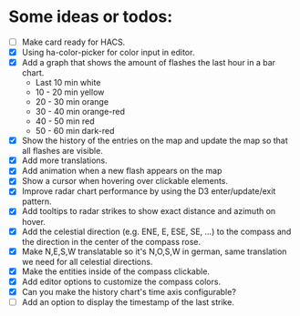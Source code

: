 # Some ideas or todos:

- [ ] Make card ready for HACS.
- [x] Using ha-color-picker for color input in editor.
- [x] Add a graph that shows the amount of flashes the last hour in a bar chart.
  - Last 10 min white
  - 10 - 20 min yellow
  - 20 - 30 min orange
  - 30 - 40 min orange-red
  - 40 - 50 min red
  - 50 - 60 min dark-red
- [x] Show the history of the entries on the map and update the map so that all flashes are visible.
- [x] Add more translations.
- [x] Add animation when a new flash appears on the map
- [x] Show a cursor when hovering over clickable elements.
- [x] Improve radar chart performance by using the D3 enter/update/exit pattern.
- [x] Add tooltips to radar strikes to show exact distance and azimuth on hover.
- [x] Add the celestial direction (e.g. ENE, E, ESE, SE, …) to the compass and the direction in the center of the compass rose.
- [x] Make N,E,S,W translatable so it's N,O,S,W in german, same translation we need for all celestial directions.
- [x] Make the entities inside of the compass clickable.
- [x] Add editor options to customize the compass colors.
- [x] Can you make the history chart's time axis configurable?
- [ ] Add an option to display the timestamp of the last strike.

